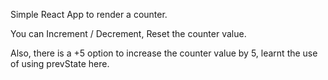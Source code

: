 Simple React App to render a counter.

You can Increment / Decrement, Reset the counter value.

Also, there is a +5 option to increase the counter value by 5, learnt the use of using prevState here.
